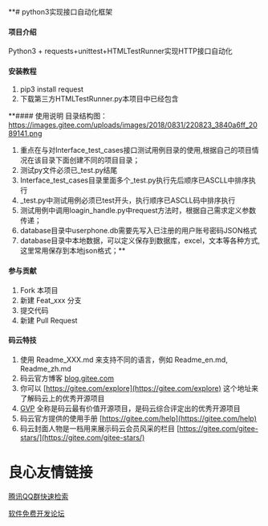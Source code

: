 **# python3实现接口自动化框架

#### 项目介绍
Python3 + requests+unittest+HTMLTestRunner实现HTTP接口自动化

#### 安装教程

1. pip3 install request
2. 下载第三方HTMLTestRunner.py本项目中已经包含

 **#### 使用说明
目录结构图：https://images.gitee.com/uploads/images/2018/0831/220823_3840a6ff_2089141.png
1.  重点在与对Interface_test_cases接口测试用例目录的使用,根据自己的项目情况在该目录下面创建不同的项目目录；
2.  测试py文件必须已_test.py结尾
3.  Interface_test_cases目录里面多个_test.py执行先后顺序已ASCLL中排序执行
5.  _test.py中测试用例必须已test开头，执行顺序已ASCLL码中排序执行
6.  测试用例中调用loagin_handle.py中request方法时，根据自己需求定义参数传递；
7.  database目录中userphone.db需要先写入已注册的用户账号密码JSON格式
8.  database目录中本地数据，可以定义保存到数据库，excel，文本等各种方式,这里常用保存到本地json格式；** 


#### 参与贡献

1. Fork 本项目
2. 新建 Feat_xxx 分支
3. 提交代码
4. 新建 Pull Request


#### 码云特技

1. 使用 Readme\_XXX.md 来支持不同的语言，例如 Readme\_en.md, Readme\_zh.md
2. 码云官方博客 [blog.gitee.com](https://blog.gitee.com)
3. 你可以 [https://gitee.com/explore](https://gitee.com/explore) 这个地址来了解码云上的优秀开源项目
4. [GVP](https://gitee.com/gvp) 全称是码云最有价值开源项目，是码云综合评定出的优秀开源项目
5. 码云官方提供的使用手册 [https://gitee.com/help](https://gitee.com/help)
6. 码云封面人物是一档用来展示码云会员风采的栏目 [https://gitee.com/gitee-stars/](https://gitee.com/gitee-stars/)

 # 良心友情链接

[腾讯QQ群快速检索](http://u.720life.cn/s/8cf73f7c)

[软件免费开发论坛](http://u.720life.cn/s/bbb01dc0)